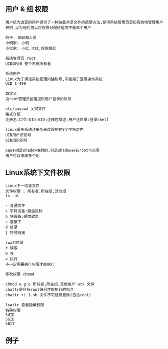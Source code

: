 ## 用户 & 组 权限
    用户组为选定的用户提供了一种彼此共享文件的简便方法,使得系统管理员更加有效地管理用户权限,以为他们可以将权限分配给组而不是单个用户
    
    例子: 家庭和人员
    小明家: 小明
    小红家: 小红,大红,姹紫嫣红
    
    系统管理员 root
    UID编号0 整个系统所有者
    
    系统用户
    Linux为了满足系统管理内建账号,不能用于登录操作系统
    UID 1-499
    
    自定义
    由root管理员创建提供用户登录的账号

    etc/passwd 关键文件
    格式介绍
    注册名:口令:UID:GID:注释性描述:用户注目录:登录shell
    
    linux很多系统注册名长度限制在8个字符之内
    UID用户识别号
    GID组识别号
    
    passwd是shadow映射的,但是shadow只有root可以看
    用户可以隶属多个组
    
## Linux系统下文件权限
    Linux下一切皆文件
    文件权限 : 所有者,所在组,其他组
    ls -al
    
    - 普通文件
    c 字符设备:键盘鼠标
    b 块设备:硬盘软盘
    s 套接字
    d 目录
    | 符号链接
    
    rwx对目录
    r 读取
    w 写
    x 执行
    不一定需要执行权限才能执行
    
    修改权限 chmod
    
    chmod u g o 所有者,所在组,其他用户 wrx 文件
    chattr是只有root账号才能执行的指令
    chattr +i 1.sh 文件不可替换删除(包活root)
    
    lsattr 查看隐藏权限
    特殊权限
    SUID
    SGID
    SBIT
    
## 例子
